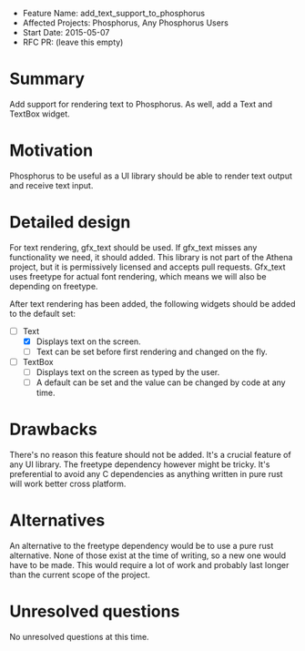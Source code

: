 - Feature Name: add_text_support_to_phosphorus
- Affected Projects: Phosphorus, Any Phosphorus Users
- Start Date: 2015-05-07
- RFC PR: (leave this empty)

# Summary

Add support for rendering text to Phosphorus. As well, add a Text and TextBox widget.

# Motivation

Phosphorus to be useful as a UI library should be able to render text output and receive text input.

# Detailed design

For text rendering, gfx_text should be used. If gfx_text misses any functionality we need, it should added. This library is not part of the Athena project, but it is permissively licensed and accepts pull requests. Gfx_text uses freetype for actual font rendering, which means we will also be depending on freetype.

After text rendering has been added, the following widgets should be added to the default set:
- [ ] Text
    - [x] Displays text on the screen.
    - [ ] Text can be set before first rendering and changed on the fly.
- [ ] TextBox
    - [ ] Displays text on the screen as typed by the user.
    - [ ] A default can be set and the value can be changed by code at any time.

# Drawbacks

There's no reason this feature should not be added. It's a crucial feature of any UI library. The freetype dependency however might be tricky. It's preferential to avoid any C dependencies as anything written in pure rust will work better cross platform.

# Alternatives

An alternative to the freetype dependency would be to use a pure rust alternative. None of those exist at the time of writing, so a new one would have to be made. This would require a lot of work and probably last longer than the current scope of the project.

# Unresolved questions

No unresolved questions at this time.
